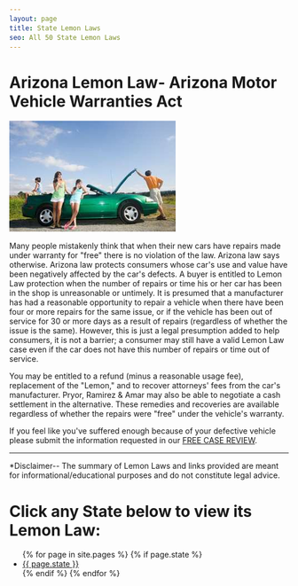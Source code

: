 ```yaml
---
layout: page
title: State Lemon Laws
seo: All 50 State Lemon Laws
---
```


# Arizona Lemon Law- Arizona Motor Vehicle Warranties Act

<img src="/images/broke2.jpg" class="right">

Many people mistakenly think that when their new cars have repairs made under warranty for "free" there is no violation of the law.  Arizona law says otherwise.  Arizona law protects consumers whose car's use and value have been negatively affected by the car's defects.  A buyer is entitled to Lemon Law protection when the number of repairs or time his or her car has been in the shop is unreasonable or untimely.  It is presumed that a manufacturer has had a reasonable opportunity to repair a vehicle when there have been four or more repairs for the same issue, or if the vehicle has been out of service for 30 or more days as a result of repairs (regardless of whether the issue is the same).  However, this is just a legal presumption added to help consumers, it is not a barrier; a consumer may still have a valid Lemon Law case even if the car does not have this number of repairs or time out of service. 

You may be entitled to a refund (minus a reasonable usage fee), replacement of the "Lemon," and to recover attorneys' fees from the car's manufacturer.  Pryor, Ramirez & Amar may also be able to negotiate a cash settlement in the alternative. These remedies and recoveries are available regardless of whether the repairs were "free" under the vehicle's warranty.

If you feel like you've suffered enough because of your defective vehicle please submit the information requested in our [FREE CASE REVIEW](/lemon-law-free-case-review.html).

<hr>

*Disclaimer-- The summary of Lemon Laws and links provided are meant for informational/educational purposes and do not constitute legal advice.


# Click any State below to view its Lemon Law:


<ul class="list-states">
{% for page in site.pages %}
    {% if page.state %}
        <li><a href="{{ page.url | prepend: site.baseurl }}">{{ page.state }}</a></li>
    {% endif %}
{% endfor %}
</ul>